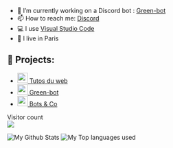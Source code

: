 
- 🔭 I’m currently working on a Discord bot : [Green-bot](https://green-bot.xyz)
- 📫 How to reach me: [Discord](https://discord.com/users/688402229245509844)
- 💻 I use [Visual Studio Code](https://code.visualstudio.com)
- 🥖 I live in Paris

## 🚩 Projects:
- [<img src="https://tutos-du-web.com/img/icone.png" width="24"/> Tutos du web](https://tutos-du-web.com/)
- [<img src="https://cdn.discordapp.com/avatars/783708073390112830/3d5a0b798ef6d28df06cbcfdbf697d98.png?size=2048" width="24"/> Green-bot](https://green-bot.xyz)
- [<img src="https://bots-co.ga/assets/img/logo-square.jpg" width="24"/> Bots & Co](https://bots-co.xyz)


<p align="left"> 
  Visitor count<br>
  <img src="https://profile-counter.glitch.me/pauldb09/count.svg" />
</p>

<img alt="My Github Stats" src="https://github-readme-stats.vercel.app/api?username=pauldb09&show_icons=true&hide_border=true&theme=tokyonight" />
<img alt="My Top languages used" src="https://github-readme-stats.vercel.app/api/top-langs?username=pauldb09&show_icons=true&theme=tokyonight&layout=compact" />
